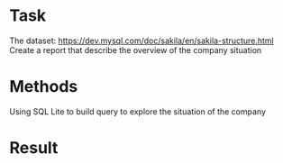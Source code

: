 # Task
The dataset: https://dev.mysql.com/doc/sakila/en/sakila-structure.html
Create a report that describe the overview of the company situation

# Methods
Using SQL Lite to build query to explore the situation of the company

# Result
